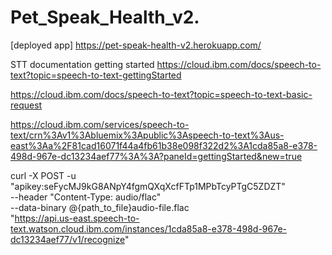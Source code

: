 # Pet_Speak_Health_v2.

[deployed app] https://pet-speak-health-v2.herokuapp.com/

STT documentation getting started
https://cloud.ibm.com/docs/speech-to-text?topic=speech-to-text-gettingStarted

https://cloud.ibm.com/docs/speech-to-text?topic=speech-to-text-basic-request

https://cloud.ibm.com/services/speech-to-text/crn%3Av1%3Abluemix%3Apublic%3Aspeech-to-text%3Aus-east%3Aa%2F81cad16071f44a4fb61b38e098f322d2%3A1cda85a8-e378-498d-967e-dc13234aef77%3A%3A?paneId=gettingStarted&new=true

curl -X POST -u "apikey:seFycMJ9kG8ANpY4fgmQXqXcfFTp1MPbTcyPTgC5ZDZT" \
--header "Content-Type: audio/flac" \
--data-binary @{path_to_file}audio-file.flac \
"https://api.us-east.speech-to-text.watson.cloud.ibm.com/instances/1cda85a8-e378-498d-967e-dc13234aef77/v1/recognize"
